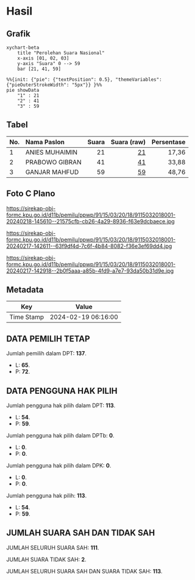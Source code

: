 # Hasil

## Grafik

```mermaid
xychart-beta
    title "Perolehan Suara Nasional"
    x-axis [01, 02, 03]
    y-axis "Suara" 0 --> 59
    bar [21, 41, 59]
```

```mermaid
%%{init: {"pie": {"textPosition": 0.5}, "themeVariables": {"pieOuterStrokeWidth": "5px"}} }%%
pie showData
    "1" : 21
    "2" : 41
    "3" : 59
```

## Tabel

| No. | Nama Paslon    | Suara | Suara (raw) | Persentase |
|:--- |:-------------- | -----:| -----------:| ----------:|
| 1   | ANIES MUHAIMIN | 21    | [21][p-1]   | 17,36      |
| 2   | PRABOWO GIBRAN | 41    | [41][p-2]   | 33,88      |
| 3   | GANJAR MAHFUD  | 59    | [59][p-3]   | 48,76      |


[p-1]: https://github.com/gigit-pemilu/pemilu-2024/blob/main/pilpres/hitung-suara/sub/91-papua/sub/15-waropen/sub/03-masirei/sub/2018-obutay/sub/001-tps/sub/paslon-1.txt
[p-2]: https://github.com/gigit-pemilu/pemilu-2024/blob/main/pilpres/hitung-suara/sub/91-papua/sub/15-waropen/sub/03-masirei/sub/2018-obutay/sub/001-tps/sub/paslon-2.txt
[p-3]: https://github.com/gigit-pemilu/pemilu-2024/blob/main/pilpres/hitung-suara/sub/91-papua/sub/15-waropen/sub/03-masirei/sub/2018-obutay/sub/001-tps/sub/paslon-3.txt

## Foto C Plano

https://sirekap-obj-formc.kpu.go.id/d11b/pemilu/ppwp/91/15/03/20/18/9115032018001-20240218-145610--21575cfb-cb26-4a29-8936-f63e9dcbaece.jpg

https://sirekap-obj-formc.kpu.go.id/d11b/pemilu/ppwp/91/15/03/20/18/9115032018001-20240217-142611--63f9df4d-7c6f-4b84-8082-f36e3ef69dd4.jpg

https://sirekap-obj-formc.kpu.go.id/d11b/pemilu/ppwp/91/15/03/20/18/9115032018001-20240217-142918--2b0f5aaa-a85b-4fd9-a7e7-93da50b31d9e.jpg


## Metadata

| Key        | Value               |
| ---------- | ------------------- |
| Time Stamp | 2024-02-19 06:16:00 |


## DATA PEMILIH TETAP

Jumlah pemilih dalam DPT: **137**.
 * L: **65**.
 * P: **72**.

## DATA PENGGUNA HAK PILIH

Jumlah pengguna hak pilih dalam DPT: **113**.
 * L: **54**.
 * P: **59**.

Jumlah pengguna hak pilih dalam DPTb: **0**.
 * L: **0**.
 * P: **0**.

Jumlah pengguna hak pilih dalam DPK: **0**.
 * L: **0**.
 * P: **0**.

Jumlah pengguna hak pilih: **113**.
 * L: **54**.
 * P: **59**.

## JUMLAH SUARA SAH DAN TIDAK SAH

JUMLAH SELURUH SUARA SAH: **111**.

JUMLAH SUARA TIDAK SAH: **2**.

JUMLAH SELURUH SUARA SAH DAN SUARA TIDAK SAH: **113**.


